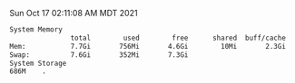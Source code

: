 Sun Oct 17 02:11:08 AM MDT 2021
```bash
System Memory
               total        used        free      shared  buff/cache   available
Mem:           7.7Gi       756Mi       4.6Gi        10Mi       2.3Gi       6.6Gi
Swap:          7.6Gi       352Mi       7.3Gi
System Storage
686M	.
```
```bash
